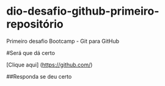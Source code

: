 # dio-desafio-github-primeiro-repositório
Primeiro desafio Bootcamp - Git para GitHub

#Será que dá certo

[Clique aqui] (https://github.com/)

##Responda se deu certo
